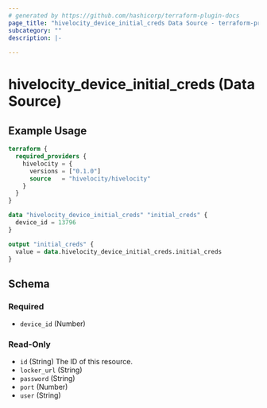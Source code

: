```yaml
---
# generated by https://github.com/hashicorp/terraform-plugin-docs
page_title: "hivelocity_device_initial_creds Data Source - terraform-provider-hivelocity"
subcategory: ""
description: |-
  
---
```


# hivelocity_device_initial_creds (Data Source)



## Example Usage

```terraform
terraform {
  required_providers {
    hivelocity = {
      versions = ["0.1.0"]
      source   = "hivelocity/hivelocity"
    }
  }
}

data "hivelocity_device_initial_creds" "initial_creds" {
  device_id = 13796
}

output "initial_creds" {
  value = data.hivelocity_device_initial_creds.initial_creds
}
```

<!-- schema generated by tfplugindocs -->
## Schema

### Required

- `device_id` (Number)

### Read-Only

- `id` (String) The ID of this resource.
- `locker_url` (String)
- `password` (String)
- `port` (Number)
- `user` (String)


